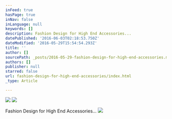 ```yaml
---
inFeed: true
hasPage: true
inNav: false
inLanguage: null
keywords: []
description: Fashion Design for High End Accessories...
datePublished: '2016-06-03T02:18:53.750Z'
dateModified: '2016-05-29T15:54:54.293Z'
title: ''
author: []
sourcePath: _posts/2016-05-29-fashion-design-for-high-end-accessories.md
authors: []
publisher: null
starred: false
url: fashion-design-for-high-end-accessories/index.html
_type: Article

---
```

![](https://the-grid-user-content.s3-us-west-2.amazonaws.com/8b64bc8d-aeba-4f4c-bddc-84ab451e3830.jpg)
![](https://the-grid-user-content.s3-us-west-2.amazonaws.com/2ea8391f-6d7b-4d4b-b0d3-796d7067298a.jpg)

Fashion Design for High End Accessories...
![](https://the-grid-user-content.s3-us-west-2.amazonaws.com/190aa1d0-d275-47c6-95ea-05ced6b3dbbc.jpg)